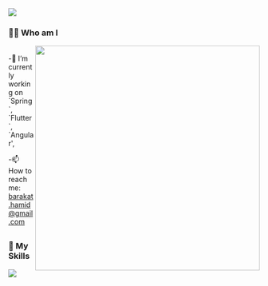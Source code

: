 <img align='center' src="https://capsule-render.vercel.app/api?type=waving&text=Hamid%20Barakat&animation=fadeIn&fontColor=ff6600&color=ffee66">
<h3>🙋‍♂️ Who am I</h3>
<div>
  <img align='right' width=450px src="https://github-readme-stats.vercel.app/api?username=hbarakat&show_icons=true&theme=gruvbox"><br>
</div>
-🔭 I’m currently working on `Spring`, `Flutter`, `Angular',

-📫 How to reach me: barakat.hamid@gmail.com
<h3 style="margin-top:30px">💪 My Skills</h3>


<img src="https://img.shields.io/twitter/follow/hbar01?style=social"/>
